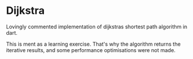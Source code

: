 # Dijkstra

Lovingly commented implementation of dijkstras shortest path algorithm in dart.


This is ment as a learning exercise.
That's why the algorithm returns the iterative results, and some performance optimisations were not made.
